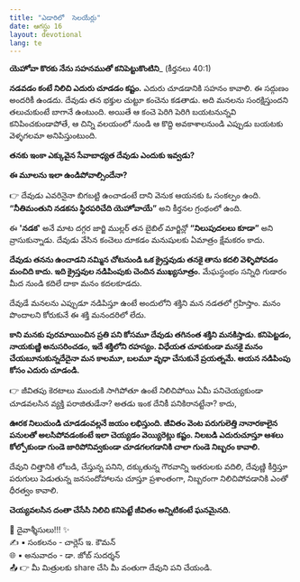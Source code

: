 ```yaml
---
title: "ఎడారిలో  సెలయేర్లు"
date: ఆగస్టు 16
layout: devotional
lang: te
---
```


**యెహోవా కొరకు నేను సహనముతో కనిపెట్టుకొంటిని**_ (కీర్తనలు 40:1)

**నడవడం కంటే నిలిచి ఎదురు చూడడం కష్టం.** ఎదురు చూడడానికి సహనం కావాలి. ఈ సద్గుణం అందరికీ ఉండదు. దేవుడు తన భక్తుల చుట్టూ కంచెను కడతాడు. అది మనలను సంరక్షిస్తుందని తలుచుకుంటే బాగానే ఉంటుంది. అయితే ఆ కంచె పెరిగి పెరిగి బయటనున్నవి కనిపించకుండాపోతే, ఆ చిన్ని వలయంలో నుండి ఆ కొద్ది అవకాశాలనుండి ఎప్పుడు బయటకు వెళ్ళగలమా అనిపిస్తుంటుంది. 

**తనకు ఇంకా ఎక్కువైన సేవాబాధ్యత దేవుడు ఎందుకు ఇవ్వడు?**

 **ఈ మూలను ఇలా ఉండిపోవాల్సిందేనా?**

👉 దేవుడు ఎవరినైనా బిగబట్టి ఉంచాడంటే దాని వెనుక ఆయనకు ఓ సంకల్పం ఉంది. 
**“నీతిమంతుని నడకను స్థిరపరిచేది యెహోవాయే”** అని కీర్తనల గ్రంథంలో ఉంది.

ఈ **'నడక'** అనే మాట దగ్గర జార్జి ముల్లర్ తన బైబిల్ మార్జిన్లో 
**“నిలుపుదలలు కూడా”** అని వ్రాసుకున్నాడు. దేవుడు వేసిన కంచెలు దూకడం మనుషులకు ఏమాత్రం క్షేమకరం కాదు. 

**దేవుడు తనను ఉంచాడని నమ్మిన చోటనుండి ఒక క్రైస్తవుడు తనకై తాను కదలి వెళ్ళిపోవడం మంచిది కాదు. ఇది క్రైస్తవుల నడిపింపుకు చెందిన ముఖ్యసూత్రం.**
 మేఘస్థంభం సన్నిధి గుడారం మీద నుండి కదిలే దాకా మనం కదలకూడదు.

దేవుడే మనలను ఎప్పుడూ నడిపిస్తూ ఉంటే అందులోని శక్తిని మన నడతలో గ్రహిస్తాం. మనం పొందాలని కోరుకునే ఈ శక్తి మనందరిలో లేదు. 

**కాని మనకు పురమాయించిన ప్రతి పని కోసమూ దేవుడు తగినంత శక్తిని మనకిస్తాడు. కనిపెట్టడం, నాయకుణ్ణి అనుసరించడం, ఇదే శక్తిలోని రహస్యం. విధేయత చూపకుండా మనకై మనం చేయబూనుకున్నదేదైనా మన కాలమూ, బలమూ వృధా చేసుకునే ప్రయత్నమే. ఆయన నడిపింపు కోసం ఎదురు చూడండి.**

👉 జీవితపు కెరటాలు ముందుకి సాగిపోతూ ఉంటే నిలిచిపోయి ఏమీ పనిచెయ్యకుండా చూడవలసిన వ్యక్తి పరాజితుడేనా? అతడు ఇంక దేనికీ పనికిరానట్టేనా? కాదు, 

**ఊరక నిలుచుండి చూడడంవల్లనే జయం లభిస్తుంది. జీవితం వెంట పరుగులెత్తి నానారకాలైన పనులతో అలసిపోవడంకంటే ఇలా చెయ్యడం వెయ్యిరెట్లు కష్టం. నిలబడి ఎదురుచూస్తూ ఆశలు కోల్పోకుండా గుండె జారిపోనివ్వకుండా చూడగలగడానికి చాలా గుండె నిబ్బరం కావాలి.**

 దేవుని చిత్తానికి లోబడి, చేస్తున్న పనిని, దక్కుతున్న గౌరవాన్ని ఇతరులకు వదిలి, దేవుణ్ణి కీర్తిస్తూ పరుగులు పెడుతున్న జనసందోహాలను చూస్తూ ప్రశాంతంగా, నిబ్బరంగా నిలిచిపోవడానికి ఎంతో ధీరత్వం కావాలి.

 **చెయ్యవలసిన దంతా చేసేసి నిలిచి కనిపెట్టే జీవితం అన్నిటికంటే ఘనమైనది.**


<div class="blessing">🙏 <span class="bless-text">దైవాశ్శీసులు!!!</span> ✨</div>

<div class="credit">✍️ <span class="credit-text">▪ సంకలనం - చార్లెస్ ఇ. కౌమన్</span></div>
<div class="credit">🌐 <span class="credit-text">▪ అనువాదం - డా. జోబ్ సుదర్శన్</span></div>


<div class="share">📤 👉 <span class="share-text">మీ మిత్రులకు share చేసి మీ వంతుగా దేవుని పని చేయండి.</span></div>
